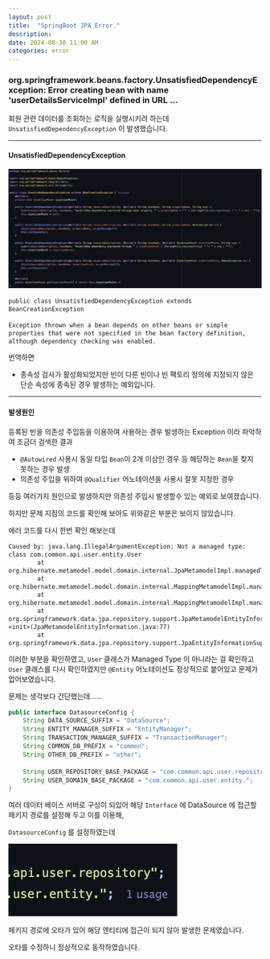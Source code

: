 ```yaml
---
layout: post  
title:  "SpringBoot JPA Error."
description:  
date: 2024-08-30 11:00 AM  
categories: error
---
```


### org.springframework.beans.factory.UnsatisfiedDependencyException: Error creating bean with name 'userDetailsServiceImpl' defined in URL ...

회원 관련 데이터를 조회하는 로직을 실행시키려 하는데 `UnsatisfiedDependencyException` 이 발생했습니다.


---

#### UnsatisfiedDependencyException

![2024_08_30_1](/assets/img/post/2024-08-30-1.png)


```
public class UnsatisfiedDependencyException extends BeanCreationException

Exception thrown when a bean depends on other beans or simple properties that were not specified in the bean factory definition, although dependency checking was enabled.
```

번역하면
- 종속성 검사가 활성화되었지만 빈이 다른 빈이나 빈 팩토리 정의에 지정되지 않은 단순 속성에 종속된 경우 발생하는 예외입니다.

---

#### 발생원인

등록된 빈을 의존성 주입등을 이용하여 사용하는 경우 발생하는 Exception 이라 파악하여 조금더 검색한 결과

- `@Autowired` 사용시 동일 타입 `Bean`이 2개 이상인 경우 등 해당하는 `Bean`을 찾지 못하는 경우 발생 
- 의존성 주입을 위하여 `@Qualifier` 어노테이션을 사용시 잘못 지정한 경우

등등 여러가지 원인으로 발생하지만 의존성 주입시 발생할수 있는 예외로 보여졌습니다.

하지만 문제 지점의 코드를 확인해 보아도 위와같은 부분은 보이지 않았습니다.


에러 코드를 다시 한번 확인 해보는데

```console
Caused by: java.lang.IllegalArgumentException: Not a managed type: class com.common.api.user.entity.User
        at org.hibernate.metamodel.model.domain.internal.JpaMetamodelImpl.managedType(JpaMetamodelImpl.java:181)
        at org.hibernate.metamodel.model.domain.internal.MappingMetamodelImpl.managedType(MappingMetamodelImpl.java:496)
        at org.hibernate.metamodel.model.domain.internal.MappingMetamodelImpl.managedType(MappingMetamodelImpl.java:99)
        at org.springframework.data.jpa.repository.support.JpaMetamodelEntityInformation.<init>(JpaMetamodelEntityInformation.java:77)
        at org.springframework.data.jpa.repository.support.JpaEntityInformationSupport.getEntityInformation(JpaEntityInformationSupport.java:69)
```

이러한 부분을 확인하였고, `User` 클래스가 Managed Type 이 아니라는 걸 확인하고 
`User` 클래스를 다시 확인하였지만 `@Entity` 어노테이션도 정상적으로 붙어있고 문제가 없어보였습니다.



문제는 생각보다 간단했는데......

```java
public interface DatasourceConfig {
    String DATA_SOURCE_SUFFIX = "DataSource";
    String ENTITY_MANAGER_SUFFIX = "EntityManager";
    String TRANSACTION_MANAGER_SUFFIX = "TransactionManager";
    String COMMON_DB_PREFIX = "common";
    String OTHER_DB_PREFIX = "other";
    
    String USER_REPOSITORY_BASE_PACKAGE = "com.common.api.user.repository";
    String USER_DOMAIN_BASE_PACKAGE = "com.common.api.user.entity.";
}
```

여러 데이터 베이스 서버로 구성이 되있어 해당 `Interface` 에 DataSource 에 접근할 패키지 경로를 설정해 두고 이를 이용해,

`DatasourceConfig` 를 설정하였는데

![2024_08_30_2](/assets/img/post/2024-08-30-2.png)

페키지 경로에 오타가 있어 해당 엔티티에 접근이 되지 않아 발생한 문제였습니다.

오타를 수정하니 정상적으로 동작하였습니다.